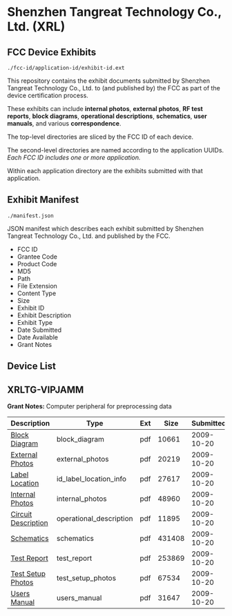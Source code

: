 # Shenzhen Tangreat Technology Co., Ltd. (XRL)
## FCC Device Exhibits

```
./fcc-id/application-id/exhibit-id.ext
```

This repository contains the exhibit documents submitted by Shenzhen Tangreat Technology Co., Ltd. to (and published by) the FCC as part of the device certification process.

These exhibits can include **internal photos**, **external photos**, **RF test reports**, **block diagrams**, **operational descriptions**, **schematics**, **user manuals**, and various **correspondence**.

The top-level directories are sliced by the FCC ID of each device.

The second-level directories are named according to the application UUIDs. *Each FCC ID includes one or more application.*

Within each application directory are the exhibits submitted with that application. 

## Exhibit Manifest

```
./manifest.json
```

JSON manifest which describes each exhibit submitted by Shenzhen Tangreat Technology Co., Ltd. and published by the FCC.

- FCC ID
- Grantee Code
- Product Code
- MD5
- Path
- File Extension
- Content Type
- Size
- Exhibit ID
- Exhibit Description
- Exhibit Type
- Date Submitted
- Date Available
- Grant Notes

## Device List
## XRLTG-VIPJAMM
**Grant Notes:** Computer peripheral for preprocessing data

| Description | Type | Ext | Size | Submitted | Available |
| ----------- | ---- | --- | ---- | --------- | --------- |
| [Block Diagram](XRLTG-VIPJAMM/2aa2d19a82d62163383d132a1efe5c9f/1186293.pdf) | block_diagram | pdf | 10661 | 2009-10-20 | 2009-10-20 |
| [External Photos](XRLTG-VIPJAMM/2aa2d19a82d62163383d132a1efe5c9f/1186295.pdf) | external_photos | pdf | 20219 | 2009-10-20 | 2009-10-20 |
| [Label Location](XRLTG-VIPJAMM/2aa2d19a82d62163383d132a1efe5c9f/1186297.pdf) | id_label_location_info | pdf | 27617 | 2009-10-20 | 2009-10-20 |
| [Internal Photos](XRLTG-VIPJAMM/2aa2d19a82d62163383d132a1efe5c9f/1186298.pdf) | internal_photos | pdf | 48960 | 2009-10-20 | 2009-10-20 |
| [Circuit Description](XRLTG-VIPJAMM/2aa2d19a82d62163383d132a1efe5c9f/1186294.pdf) | operational_description | pdf | 11895 | 2009-10-20 | 2009-10-20 |
| [Schematics](XRLTG-VIPJAMM/2aa2d19a82d62163383d132a1efe5c9f/1186300.pdf) | schematics | pdf | 431408 | 2009-10-20 | 2009-10-20 |
| [Test Report](XRLTG-VIPJAMM/2aa2d19a82d62163383d132a1efe5c9f/1186296.pdf) | test_report | pdf | 253869 | 2009-10-20 | 2009-10-20 |
| [Test Setup Photos](XRLTG-VIPJAMM/2aa2d19a82d62163383d132a1efe5c9f/1186301.pdf) | test_setup_photos | pdf | 67534 | 2009-10-20 | 2009-10-20 |
| [Users Manual](XRLTG-VIPJAMM/2aa2d19a82d62163383d132a1efe5c9f/1186299.pdf) | users_manual | pdf | 31647 | 2009-10-20 | 2009-10-20 |
